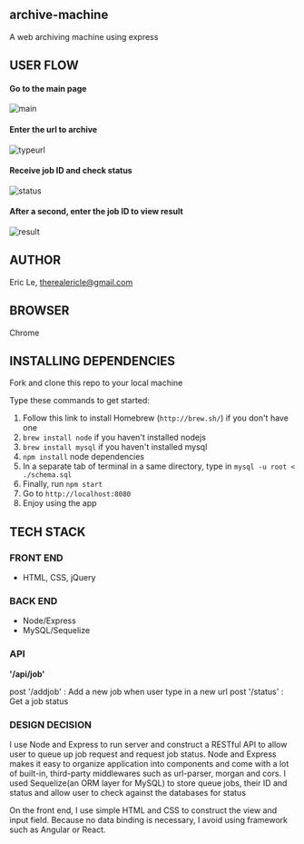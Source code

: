 ## archive-machine

A web archiving machine using express

## USER FLOW

#### Go to the main page

![main](https://github.com/leeric92/web-archive/blob/master/images/main.png)

#### Enter the url to archive

![typeurl](https://github.com/leeric92/web-archive/blob/master/images/typeurl.png)

#### Receive job ID and check status

![status](https://github.com/leeric92/web-archive/blob/master/images/status.png)

#### After a second, enter the job ID to view result

![result](https://github.com/leeric92/web-archive/blob/master/images/result.png)

## AUTHOR
Eric Le, therealericle@gmail.com

## BROWSER
Chrome

## INSTALLING DEPENDENCIES

Fork and clone this repo to your local machine

Type these commands to get started:


1. Follow this link to install Homebrew (`http://brew.sh/`) if you don't have one
2. `brew install node` if you haven't installed nodejs
3. `brew install mysql` if you haven't installed mysql
4. `npm install` node dependencies
5. In a separate tab of terminal in a same directory, type in `mysql -u root < ./schema.sql`
6. Finally, run `npm start`
7. Go to `http://localhost:8080`
8. Enjoy using the app

## TECH STACK

### FRONT END

- HTML, CSS, jQuery

### BACK END

- Node/Express
- MySQL/Sequelize

### API

**'/api/job'**

  post '/addjob'         : Add a new job when user type in a new url
  post '/status'         : Get a job status

### DESIGN DECISION

I use Node and Express to run server and construct a RESTful API to allow user to queue up job request and request job status. Node and Express makes it easy to organize application into components and come with a lot of built-in, third-party middlewares such as url-parser, morgan and cors. I used Sequelize(an ORM layer for MySQL) to store queue jobs, their ID and status and allow user to check against the databases for status

On the front end, I use simple HTML and CSS to construct the view and input field. Because no data binding is necessary, I avoid using framework such as Angular or React.







